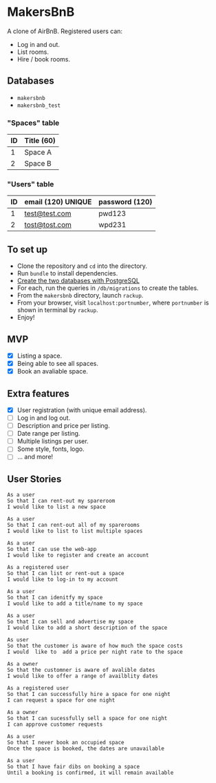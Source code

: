 # MakersBnB

A clone of AirBnB. Registered users can:
- Log in and out.
- List rooms.
- Hire / book rooms.

## Databases
- `makersbnb`
- `makersbnb_test`

### "Spaces" table

| ID | Title (60) |
| -- | -------- |
| 1  | Space A  |
| 2  | Space B  |

### "Users" table

| ID | email (120) UNIQUE | password (120) |
| -- | -------- | --- |
| 1  | test@test.com  | pwd123 |
| 2  | tost@tost.com  | wpd231 |

## To set up

- Clone the repository and `cd` into the directory.
- Run `bundle` to install dependencies.
- [Create the two databases with PostgreSQL](https://www.postgresql.org/docs/9.0/sql-createdatabase.html)
- For each, run the queries in `/db/migrations` to create the tables.
- From the `makersbnb` directory, launch `rackup`.
- From your browser, visit `localhost:portnumber`, where `portnumber` is shown in terminal by `rackup`.
- Enjoy!

## MVP

- [x] Listing a space.
- [x] Being able to see all spaces.
- [x] Book an avaliable space.

## Extra features
- [x] User registration (with unique email address).
- [ ] Log in and log out.
- [ ] Description and price per listing.
- [ ] Date range per listing.
- [ ] Multiple listings per user.
- [ ] Some style, fonts, logo.
- [ ] ... and more!

## User Stories

```
As a user 
So that I can rent-out my spareroom 
I would like to list a new space 

As a user
So that I can rent-out all of my sparerooms  
I would like to list to list multiple spaces  

As a user
So that I can use the web-app
I would like to register and create an account

As a registered user
So that I can list or rent-out a space
I would like to log-in to my account

As a user
So that I can idenitfy my space
I would like to add a title/name to my space

As a user
So that I can sell and advertise my space
I would like to add a short description of the space

As user
So that the customer is aware of how much the space costs
I would  like to  add a price per night rate to the space

As a owner
So that the customner is aware of avalible dates
I would like to offer a range of availblity dates

As a registered user
So that I can successfully hire a space for one night
I can request a space for one night

As a owner
So that I can sucessfully sell a space for one night
I can approve customer requests

As a user
So that I never book an occupied space
Once the space is booked, the dates are unavailable

As a user
So that I have fair dibs on booking a space
Until a booking is confirmed, it will remain available
```